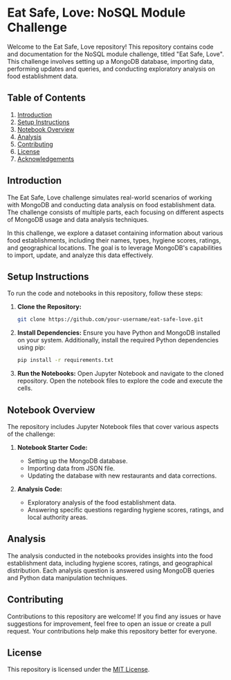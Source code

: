 # Eat Safe, Love: NoSQL Module Challenge

Welcome to the Eat Safe, Love repository! This repository contains code and documentation for the NoSQL module challenge, titled "Eat Safe, Love". This challenge involves setting up a MongoDB database, importing data, performing updates and queries, and conducting exploratory analysis on food establishment data.

## Table of Contents

1. [Introduction](#introduction)
2. [Setup Instructions](#setup-instructions)
3. [Notebook Overview](#notebook-overview)
4. [Analysis](#analysis)
5. [Contributing](#contributing)
6. [License](#license)
7. [Acknowledgements](#acknowledgements)

## Introduction

The Eat Safe, Love challenge simulates real-world scenarios of working with MongoDB and conducting data analysis on food establishment data. The challenge consists of multiple parts, each focusing on different aspects of MongoDB usage and data analysis techniques.

In this challenge, we explore a dataset containing information about various food establishments, including their names, types, hygiene scores, ratings, and geographical locations. The goal is to leverage MongoDB's capabilities to import, update, and analyze this data effectively.

## Setup Instructions

To run the code and notebooks in this repository, follow these steps:

1. **Clone the Repository:** 
   ```bash
   git clone https://github.com/your-username/eat-safe-love.git
   ```
2. **Install Dependencies:** 
   Ensure you have Python and MongoDB installed on your system. Additionally, install the required Python dependencies using pip:
   ```bash
   pip install -r requirements.txt
   ```
3. **Run the Notebooks:** 
   Open Jupyter Notebook and navigate to the cloned repository. Open the notebook files to explore the code and execute the cells.

## Notebook Overview

The repository includes Jupyter Notebook files that cover various aspects of the challenge:

1. **Notebook Starter Code:** 
   - Setting up the MongoDB database.
   - Importing data from JSON file.
   - Updating the database with new restaurants and data corrections.

2. **Analysis Code:** 
   - Exploratory analysis of the food establishment data.
   - Answering specific questions regarding hygiene scores, ratings, and local authority areas.

## Analysis

The analysis conducted in the notebooks provides insights into the food establishment data, including hygiene scores, ratings, and geographical distribution. Each analysis question is answered using MongoDB queries and Python data manipulation techniques.

## Contributing

Contributions to this repository are welcome! If you find any issues or have suggestions for improvement, feel free to open an issue or create a pull request. Your contributions help make this repository better for everyone.

## License

This repository is licensed under the [MIT License](LICENSE).
